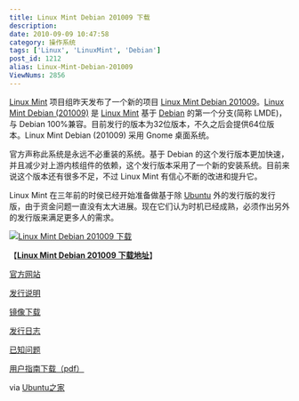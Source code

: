```yaml
---
title: Linux Mint Debian 201009 下载
description:
date: 2010-09-09 10:47:58
category: 操作系统
tags: ['Linux', 'LinuxMint', 'Debian']
post_id: 1212
alias: Linux-Mint-Debian-201009
ViewNums: 2856
---
```


[Linux Mint](/tags/LinuxMint) 项目组昨天发布了一个新的项目 [Linux Mint Debian 201009](/blog/linux-mint-debian-201009)。[Linux Mint Debian (201009)](/blog/linux-mint-debian-201009) 是 [Linux Mint](/blog/linux-mint-9) 基于 [Debian](/tags/Debian) 的第一个分支(简称 LMDE)，与 Debian 100%兼容。目前发行的版本为32位版本，不久之后会提供64位版本。Linux Mint Debian (201009) 采用 Gnome 桌面系统。

官方声称此系统是永远不必重装的系统。基于 Debian 的这个发行版本更加快速，并且减少对上游内核组件的依赖，这个发行版本采用了一个新的安装系统。目前来说这个版本还有很多不足，不过 Linux Mint 有信心不断的改进和提升它。

Linux Mint 在三年前的时侯已经开始准备做基于除 [Ubuntu](/tags/Ubuntu) 外的发行版的发行版，由于资金问题一直没有太大进展。现在它们认为时机已经成熟，必须作出另外的发行版来满足更多人的需求。

[![Linux Mint Debian 201009 下载](http://img.linux.cn/home/attachment/201009/8/4157_1283916152YT75.png)](/blog/linux-mint-debian-201009)

【[**Linux Mint Debian 201009 下载地址**](/blog/linux-mint-debian-201009)】

[官方网站](http://www.linuxmint.com/)

[发行说明](http://www.linuxmint.com/blog/?p=1527)

[镜像下载](http://www.linuxmint.com/edition.php?id=66)

[发行日志](http://www.linuxmint.com/rel_debian_whatsnew.php)

[已知问题](http://www.linuxmint.com/rel_debian.php)

[用户指南下载（pdf）](http://ftp.heanet.ie/pub/linuxmint.com/stable/9/user-guide/english.pdf)

via [Ubuntu之家](http://www.ubuntuhome.com/)

